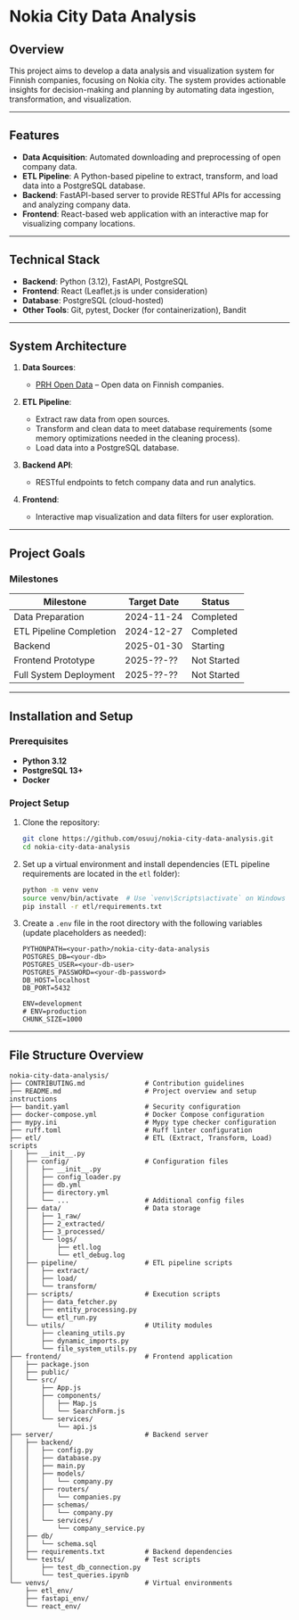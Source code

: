 # Nokia City Data Analysis

## Overview

This project aims to develop a data analysis and visualization system for Finnish companies, focusing on Nokia city. The system provides actionable insights for decision-making and planning by automating data ingestion, transformation, and visualization.

---

## Features

- **Data Acquisition**: Automated downloading and preprocessing of open company data.
- **ETL Pipeline**: A Python-based pipeline to extract, transform, and load data into a PostgreSQL database.
- **Backend**: FastAPI-based server to provide RESTful APIs for accessing and analyzing company data.
- **Frontend**: React-based web application with an interactive map for visualizing company locations.

---

## Technical Stack

- **Backend**: Python (3.12), FastAPI, PostgreSQL
- **Frontend**: React (Leaflet.js is under consideration)
- **Database**: PostgreSQL (cloud-hosted)
- **Other Tools**: Git, pytest, Docker (for containerization), Bandit

---

## System Architecture

1. **Data Sources**:
   - [PRH Open Data](https://avoindata.prh.fi/fi) – Open data on Finnish companies.

2. **ETL Pipeline**:
   - Extract raw data from open sources.
   - Transform and clean data to meet database requirements (some memory optimizations needed in the cleaning process).
   - Load data into a PostgreSQL database.

3. **Backend API**:
   - RESTful endpoints to fetch company data and run analytics.

4. **Frontend**:
   - Interactive map visualization and data filters for user exploration.

---

## Project Goals

### Milestones

| Milestone                  | Target Date | Status       |
|----------------------------|-------------|--------------|
| Data Preparation           | 2024-11-24  | Completed    |
| ETL Pipeline Completion    | 2024-12-27  | Completed  |
| Backend              | 2025-01-30  | Starting  |
| Frontend Prototype         | 2025-??-??  | Not Started  |
| Full System Deployment     | 2025-??-??  | Not Started  |

---

## Installation and Setup

### Prerequisites

- **Python 3.12**
- **PostgreSQL 13+**
- **Docker**

### Project Setup

1. Clone the repository:

   ```bash
   git clone https://github.com/osuuj/nokia-city-data-analysis.git
   cd nokia-city-data-analysis
   ```

2. Set up a virtual environment and install dependencies (ETL pipeline requirements are located in the `etl` folder):

   ```bash
   python -m venv venv
   source venv/bin/activate  # Use `venv\Scripts\activate` on Windows
   pip install -r etl/requirements.txt
   ```

3. Create a `.env` file in the root directory with the following variables (update placeholders as needed):

   ```env
   PYTHONPATH=<your-path>/nokia-city-data-analysis
   POSTGRES_DB=<your-db>
   POSTGRES_USER=<your-db-user>
   POSTGRES_PASSWORD=<your-db-password>
   DB_HOST=localhost
   DB_PORT=5432

   ENV=development
   # ENV=production
   CHUNK_SIZE=1000
   ```

---

## File Structure Overview

```
nokia-city-data-analysis/
├── CONTRIBUTING.md               # Contribution guidelines
├── README.md                     # Project overview and setup instructions
├── bandit.yaml                   # Security configuration
├── docker-compose.yml            # Docker Compose configuration
├── mypy.ini                      # Mypy type checker configuration
├── ruff.toml                     # Ruff linter configuration
├── etl/                          # ETL (Extract, Transform, Load) scripts
│   ├── __init__.py
│   ├── config/                   # Configuration files
│   │   ├── __init__.py
│   │   ├── config_loader.py
│   │   ├── db.yml
│   │   ├── directory.yml
│   │   └── ...                   # Additional config files
│   ├── data/                     # Data storage
│   │   ├── 1_raw/
│   │   ├── 2_extracted/
│   │   ├── 3_processed/
│   │   └── logs/
│   │       ├── etl.log
│   │       └── etl_debug.log
│   ├── pipeline/                 # ETL pipeline scripts
│   │   ├── extract/
│   │   ├── load/
│   │   └── transform/
│   ├── scripts/                  # Execution scripts
│   │   ├── data_fetcher.py
│   │   ├── entity_processing.py
│   │   └── etl_run.py
│   └── utils/                    # Utility modules
│       ├── cleaning_utils.py
│       ├── dynamic_imports.py
│       └── file_system_utils.py
├── frontend/                     # Frontend application
│   ├── package.json
│   ├── public/
│   └── src/
│       ├── App.js
│       ├── components/
│       │   ├── Map.js
│       │   └── SearchForm.js
│       └── services/
│           └── api.js
├── server/                       # Backend server
│   ├── backend/
│   │   ├── config.py
│   │   ├── database.py
│   │   ├── main.py
│   │   ├── models/
│   │   │   └── company.py
│   │   ├── routers/
│   │   │   └── companies.py
│   │   ├── schemas/
│   │   │   └── company.py
│   │   └── services/
│   │       └── company_service.py
│   ├── db/
│   │   └── schema.sql
│   ├── requirements.txt          # Backend dependencies
│   └── tests/                    # Test scripts
│       ├── test_db_connection.py
│       └── test_queries.ipynb
└── venvs/                        # Virtual environments
    ├── etl_env/
    ├── fastapi_env/
    └── react_env/

```

